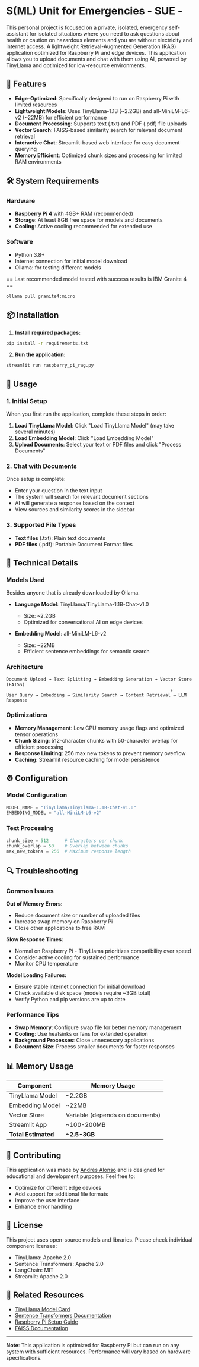 
# S(ML) Unit for Emergencies - SUE -

This personal project is focused on a private, isolated, emergency self-assistant for isolated situations where you need to ask questions about health or caution on hazardous elements and you are without electricity and internet access.
A lightweight Retrieval-Augmented Generation (RAG) application optimized for Raspberry Pi and edge devices. This application allows you to upload documents and chat with them using AI, powered by TinyLlama and optimized for low-resource environments.

## 🚀 Features

- **Edge-Optimized**: Specifically designed to run on Raspberry Pi with limited resources
- **Lightweight Models**: Uses TinyLlama-1.1B (~2.2GB) and all-MiniLM-L6-v2 (~22MB) for efficient performance
- **Document Processing**: Supports text (.txt) and PDF (.pdf) file uploads
- **Vector Search**: FAISS-based similarity search for relevant document retrieval
- **Interactive Chat**: Streamlit-based web interface for easy document querying
- **Memory Efficient**: Optimized chunk sizes and processing for limited RAM environments

## 🛠️ System Requirements

### Hardware
- **Raspberry Pi 4** with 4GB+ RAM (recommended)
- **Storage**: At least 8GB free space for models and documents
- **Cooling**: Active cooling recommended for extended use

### Software
- Python 3.8+
- Internet connection for initial model download
- Ollama: for testing different models

== Last recommended model tested with success results is IBM Granite 4 == 
```
ollama pull granite4:micro
``` 

## 📦 Installation

1. **Install required packages:**
```bash
pip install -r requirements.txt
```

2. **Run the application:**
```bash
streamlit run raspberry_pi_rag.py
```

## 🚀 Usage

### 1. Initial Setup

When you first run the application, complete these steps in order:

1. **Load TinyLlama Model**: Click "Load TinyLlama Model" (may take several minutes)
2. **Load Embedding Model**: Click "Load Embedding Model" 
3. **Upload Documents**: Select your text or PDF files and click "Process Documents"

### 2. Chat with Documents

Once setup is complete:
- Enter your question in the text input
- The system will search for relevant document sections
- AI will generate a response based on the context
- View sources and similarity scores in the sidebar

### 3. Supported File Types

- **Text files** (.txt): Plain text documents
- **PDF files** (.pdf): Portable Document Format files

## 🔧 Technical Details

### Models Used
Besides anyone that is already downloaded by Ollama.

- **Language Model**: TinyLlama/TinyLlama-1.1B-Chat-v1.0
  - Size: ~2.2GB
  - Optimized for conversational AI on edge devices
  
- **Embedding Model**: all-MiniLM-L6-v2
  - Size: ~22MB
  - Efficient sentence embeddings for semantic search

### Architecture

```
Document Upload → Text Splitting → Embedding Generation → Vector Store (FAISS)
                                                              ↓
User Query → Embedding → Similarity Search → Context Retrieval → LLM Response
```

### Optimizations

- **Memory Management**: Low CPU memory usage flags and optimized tensor operations
- **Chunk Sizing**: 512-character chunks with 50-character overlap for efficient processing
- **Response Limiting**: 256 max new tokens to prevent memory overflow
- **Caching**: Streamlit resource caching for model persistence

## ⚙️ Configuration

### Model Configuration
```python
MODEL_NAME = "TinyLlama/TinyLlama-1.1B-Chat-v1.0"
EMBEDDING_MODEL = "all-MiniLM-L6-v2"
```

### Text Processing
```python
chunk_size = 512      # Characters per chunk
chunk_overlap = 50    # Overlap between chunks
max_new_tokens = 256  # Maximum response length
```

## 🔍 Troubleshooting

### Common Issues

**Out of Memory Errors:**
- Reduce document size or number of uploaded files
- Increase swap memory on Raspberry Pi
- Close other applications to free RAM

**Slow Response Times:**
- Normal on Raspberry Pi - TinyLlama prioritizes compatibility over speed
- Consider active cooling for sustained performance
- Monitor CPU temperature

**Model Loading Failures:**
- Ensure stable internet connection for initial download
- Check available disk space (models require ~3GB total)
- Verify Python and pip versions are up to date

### Performance Tips

- **Swap Memory**: Configure swap file for better memory management
- **Cooling**: Use heatsinks or fans for extended operation
- **Background Processes**: Close unnecessary applications
- **Document Size**: Process smaller documents for faster responses

## 📊 Memory Usage

| Component | Memory Usage |
|-----------|--------------|
| TinyLlama Model | ~2.2GB |
| Embedding Model | ~22MB |
| Vector Store | Variable (depends on documents) |
| Streamlit App | ~100-200MB |
| **Total Estimated** | **~2.5-3GB** |

## 🤝 Contributing

This application was made by [Andrés Alonso](mailto:andres@cyberinsights.es) and is designed for educational and development purposes. Feel free to:
- Optimize for different edge devices
- Add support for additional file formats
- Improve the user interface
- Enhance error handling

## 📄 License

This project uses open-source models and libraries. Please check individual component licenses:
- TinyLlama: Apache 2.0
- Sentence Transformers: Apache 2.0
- LangChain: MIT
- Streamlit: Apache 2.0

## 🔗 Related Resources

- [TinyLlama Model Card](https://huggingface.co/TinyLlama/TinyLlama-1.1B-Chat-v1.0)
- [Sentence Transformers Documentation](https://www.sbert.net/)
- [Raspberry Pi Setup Guide](https://www.raspberrypi.org/documentation/)
- [FAISS Documentation](https://faiss.ai/)

---

**Note**: This application is optimized for Raspberry Pi but can run on any system with sufficient resources. Performance will vary based on hardware specifications.
